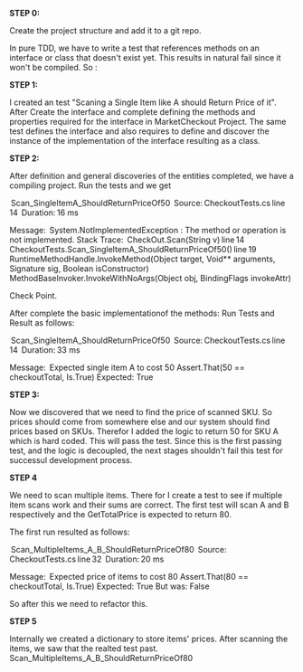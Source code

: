 ﻿**STEP 0:**

Create the project structure and add it to a git repo.

In pure TDD, we have to write a test that references methods on an interface or class that doesn't exist yet.
This results in natural fail since it won't be compiled.
So :

**STEP 1:**

I created an test "Scaning a Single Item like A should Return Price of it".
After Create the interface and complete defining the methods and properties required for the interface in MarketCheckout Project.
The same test defines the interface and also  requires to define and discover the instance of the implementation of the interface resulting as a class.


**STEP 2:**

After definition and general discoveries of the entities completed, we have a compiling project.
Run the tests and we get 

 Scan_SingleItemA_ShouldReturnPriceOf50
   Source: CheckoutTests.cs line 14
   Duration: 16 ms

  Message: 
System.NotImplementedException : The method or operation is not implemented.
Stack Trace: 
CheckOut.Scan(String v) line 14
CheckoutTests.Scan_SingleItemA_ShouldReturnPriceOf50() line 19
RuntimeMethodHandle.InvokeMethod(Object target, Void** arguments, Signature sig, Boolean isConstructor)
MethodBaseInvoker.InvokeWithNoArgs(Object obj, BindingFlags invokeAttr)

Check Point.

After complete the basic implementationof the methods:
Run Tests and Result as follows:

 Scan_SingleItemA_ShouldReturnPriceOf50
   Source: CheckoutTests.cs line 14
   Duration: 33 ms

  Message: 
  Expected single item A to cost 50
  Assert.That(50 == checkoutTotal, Is.True)
  Expected: True


**STEP 3:**


Now we discovered that we need to find the price of scanned SKU.
So prices should come from somewhere else and our system should find prices based on SKUs.
Therefor I added the logic to return 50 for SKU A which is hard coded.
This will pass the test.
Since this is the first passing test, and the logic is decoupled, the next stages shouldn't fail this test for successul development process.

**STEP 4**

We need to scan multiple items. There for I create a test to see if multiple item scans work and their sums are correct.
The first test will scan A and B respectively and the GetTotalPrice is expected to return 80.

The first run resulted as follows:

 Scan_MultipleItems_A_B_ShouldReturnPriceOf80
   Source: CheckoutTests.cs line 32
   Duration: 20 ms

  Message: 
  Expected price of items to cost 80
Assert.That(80 == checkoutTotal, Is.True)
  Expected: True
  But was:  False

  So after this we need to refactor this.

**STEP 5**

Internally we created a dictionary to store items' prices.
After scanning the items, we saw that the realted test past.
Scan_MultipleItems_A_B_ShouldReturnPriceOf80